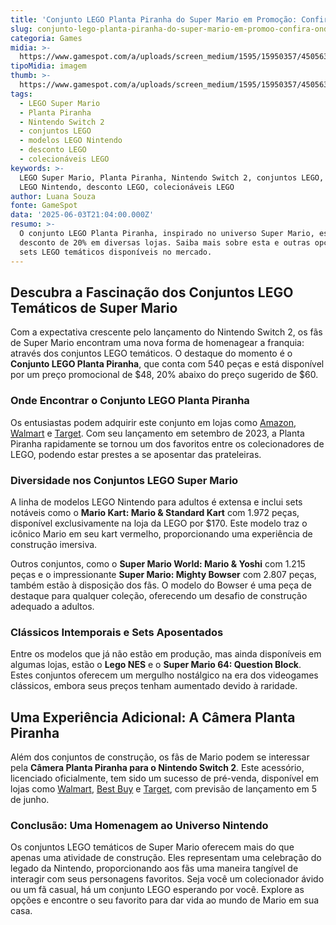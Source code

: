 ```yaml
---
title: 'Conjunto LEGO Planta Piranha do Super Mario em Promoção: Confira Onde Comprar'
slug: conjunto-lego-planta-piranha-do-super-mario-em-promoo-confira-onde-comprar
categoria: Games
midia: >-
  https://www.gamespot.com/a/uploads/screen_medium/1595/15950357/4505637-legopiranhaplant.png
tipoMidia: imagem
thumb: >-
  https://www.gamespot.com/a/uploads/screen_medium/1595/15950357/4505637-legopiranhaplant.png
tags:
  - LEGO Super Mario
  - Planta Piranha
  - Nintendo Switch 2
  - conjuntos LEGO
  - modelos LEGO Nintendo
  - desconto LEGO
  - colecionáveis LEGO
keywords: >-
  LEGO Super Mario, Planta Piranha, Nintendo Switch 2, conjuntos LEGO, modelos
  LEGO Nintendo, desconto LEGO, colecionáveis LEGO
author: Luana Souza
fonte: GameSpot
data: '2025-06-03T21:04:00.000Z'
resumo: >-
  O conjunto LEGO Planta Piranha, inspirado no universo Super Mario, está com
  desconto de 20% em diversas lojas. Saiba mais sobre esta e outras opções de
  sets LEGO temáticos disponíveis no mercado.
---
```

## Descubra a Fascinação dos Conjuntos LEGO Temáticos de Super Mario

Com a expectativa crescente pelo lançamento do Nintendo Switch 2, os fãs de Super Mario encontram uma nova forma de homenagear a franquia: através dos conjuntos LEGO temáticos. O destaque do momento é o **Conjunto LEGO Planta Piranha**, que conta com 540 peças e está disponível por um preço promocional de $48, 20% abaixo do preço sugerido de $60.

### Onde Encontrar o Conjunto LEGO Planta Piranha

Os entusiastas podem adquirir este conjunto em lojas como [Amazon](https://www.amazon.com/LEGO-TBD-Super-Mario-71426/dp/B0BXQ3M8JH?tag=geeknews06-20), [Walmart](https://goto.walmart.com/c/1804712/565706/9383?veh=aff&sourceid=imp_000011112222333344&u=https://www.walmart.com/ip/2651673420&subId1=subid_value) e [Target](https://goto.target.com/c/1804712/81938/2092?subId1=subid_value&u=https://www.target.com/p/lego-super-mario-piranha-plant-building-set-71426/-/A-87830626). Com seu lançamento em setembro de 2023, a Planta Piranha rapidamente se tornou um dos favoritos entre os colecionadores de LEGO, podendo estar prestes a se aposentar das prateleiras.

### Diversidade nos Conjuntos LEGO Super Mario

A linha de modelos LEGO Nintendo para adultos é extensa e inclui sets notáveis como o **Mario Kart: Mario & Standard Kart** com 1.972 peças, disponível exclusivamente na loja da LEGO por $170. Este modelo traz o icônico Mario em seu kart vermelho, proporcionando uma experiência de construção imersiva.

Outros conjuntos, como o **Super Mario World: Mario & Yoshi** com 1.215 peças e o impressionante **Super Mario: Mighty Bowser** com 2.807 peças, também estão à disposição dos fãs. O modelo do Bowser é uma peça de destaque para qualquer coleção, oferecendo um desafio de construção adequado a adultos.

### Clássicos Intemporais e Sets Aposentados

Entre os modelos que já não estão em produção, mas ainda disponíveis em algumas lojas, estão o **Lego NES** e o **Super Mario 64: Question Block**. Estes conjuntos oferecem um mergulho nostálgico na era dos videogames clássicos, embora seus preços tenham aumentado devido à raridade.

## Uma Experiência Adicional: A Câmera Planta Piranha

Além dos conjuntos de construção, os fãs de Mario podem se interessar pela **Câmera Planta Piranha para o Nintendo Switch 2**. Este acessório, licenciado oficialmente, tem sido um sucesso de pré-venda, disponível em lojas como [Walmart](https://goto.walmart.com/c/1804712/565706/9383?veh=aff&sourceid=imp_000011112222333344&u=https://www.walmart.com/ip/HORI-Piranha-Plant-Camera-for-Nintendo-Switch-2/15905409673&subId1=subid_value), [Best Buy](https://bestbuy.7tiv.net/kOQaeL) e [Target](https://goto.target.com/c/1804712/81938/2092?subId1=subid_value&u=https://www.target.com/p/hori-nintendo-switch-2-piranha-plant-camera/-/A-94725275), com previsão de lançamento em 5 de junho.

### Conclusão: Uma Homenagem ao Universo Nintendo

Os conjuntos LEGO temáticos de Super Mario oferecem mais do que apenas uma atividade de construção. Eles representam uma celebração do legado da Nintendo, proporcionando aos fãs uma maneira tangível de interagir com seus personagens favoritos. Seja você um colecionador ávido ou um fã casual, há um conjunto LEGO esperando por você. Explore as opções e encontre o seu favorito para dar vida ao mundo de Mario em sua casa.
